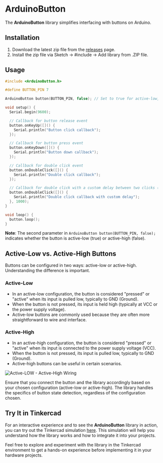 # ArduinoButton

The **ArduinoButton** library simplifies interfacing with buttons on Arduino.

## Installation

1. Download the latest zip file from the [releases](https://github.com/JMax45/arduino-button/releases) page.
2. Install the zip file via Sketch -> #include -> Add library from .ZIP file.

## Usage

```cpp
#include <ArduinoButton.h>

#define BUTTON_PIN 7

ArduinoButton button(BUTTON_PIN, false); // Set to true for active-low, false for active-high

void setup() {
  Serial.begin(9600);

  // Callback for button release event
  button.onKeyUp([]() {
    Serial.println("Button click callback");
  });

  // Callback for button press event
  button.onKeyDown([]() {
    Serial.println("Button down callback");
  });

  // Callback for double click event
  button.onDoubleClick([]() {
    Serial.println("Double click callback");
  });

  // Callback for double click with a custom delay between two clicks (e.g., 1000ms)
  button.onDoubleClick([]() {
    Serial.println("Double click callback with custom delay");
  }, 1000);
}

void loop() {
  button.loop();
}
```

**Note**: The second parameter in `ArduinoButton button(BUTTON_PIN, false);` indicates whether the button is active-low (true) or active-high (false).

## Active-Low vs. Active-High Buttons

Buttons can be configured in two ways: active-low or active-high. Understanding the difference is important.

### Active-Low

- In an active-low configuration, the button is considered "pressed" or "active" when its input is pulled low, typically to GND (Ground).
- When the button is not pressed, its input is held high (typically at VCC or the power supply voltage).
- Active-low buttons are commonly used because they are often more straightforward to wire and interface.

### Active-High

- In an active-high configuration, the button is considered "pressed" or "active" when its input is connected to the power supply voltage (VCC).
- When the button is not pressed, its input is pulled low, typically to GND (Ground).
- Active-high buttons can be useful in certain scenarios.

![Active-LOW - Active-High Wiring](../media/activelow-activehigh-wiring.png?raw=true)

Ensure that you connect the button and the library accordingly based on your chosen configuration (active-low or active-high). The library handles the specifics of button state detection, regardless of the configuration chosen.

## Try It in Tinkercad

For an interactive experience and to see the **ArduinoButton** library in action, you can try out the Tinkercad simulation [here](https://www.tinkercad.com/things/cQoIyexwYye?sharecode=UuMi6v6YufHdoHnIp__NBM_x-guCR6ciaEOjd89f70w). This simulation will help you understand how the library works and how to integrate it into your projects.

Feel free to explore and experiment with the library in the Tinkercad environment to get a hands-on experience before implementing it in your hardware projects.
